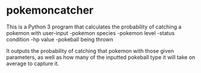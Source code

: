 # pokemoncatcher

This is a Python 3 program that calculates the probability of catching a pokemon with user-input
-pokemon species
-pokemon level
-status condition
-hp value
-pokeball being thrown

It outputs the probability of catching that pokemon with those given parameters, as well as how many of the inputted pokeball type it will take on average to capture it.

